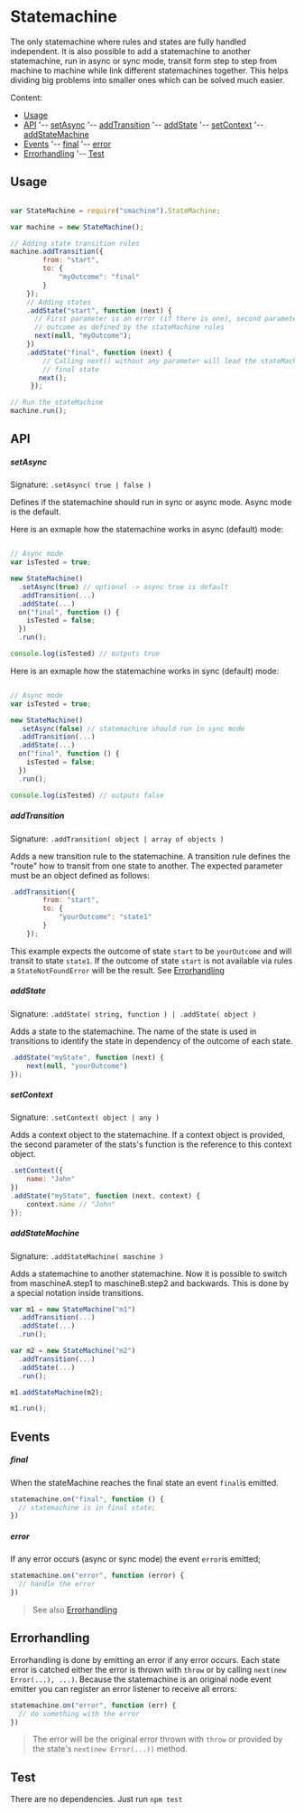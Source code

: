 # Statemachine

The only statemachine where rules and states are fully handled independent.
It is also possible to add a statemachine to another statemachine, run
in async or sync mode, transit form step to step from machine to machine while
link different statemachines together. This helps dividing big problems into
smaller ones which can be solved much easier.

Content:

- [Usage](#usage)
- [API](#api)
'-- [setAsync](#setasync)
'-- [addTransition](#addtransition)
'-- [addState](#addstate)
'-- [setContext](#setcontext)
'-- [addStateMachine](#addstatemachine)
- [Events](#events)
'-- [final](#final)
'-- [error](#error)
- [Errorhandling](#errorhandling)
'-- [Test](#test)

## Usage

```js

var StateMachine = require("smachine").StateMachine;

var machine = new StateMachine();

// Adding state transition rules
machine.addTransition({
        from: "start",
        to: {
            "myOutcome": "final"
        }
    });
    // Adding states
    .addState("start", function (next) {
      // First parameter is an error (if there is one), second parameter is the
      // outcome as defined by the stateMachine rules
      next(null, "myOutcome");
    })
    .addState("final", function (next) {
        // Calling next() without any parameter will lead the stateMachine to
        // final state
       next();
     });

// Run the stateMachine
machine.run();

```

## API

##### setAsync

Signature: `.setAsync( true | false )`

Defines if the statemachine should run in sync or async mode. Async mode is the default.

Here is an exmaple how the statemachine works in async (default) mode:
```js

// Async mode
var isTested = true;

new StateMachine()
  .setAsync(true) // optional -> async true is default
  .addTransition(...)
  .addState(...)
  on("final", function () {
    isTested = false;
  })
  .run();

console.log(isTested) // outputs true
```

Here is an exmaple how the statemachine works in sync (default) mode:
```js

// Async mode
var isTested = true;

new StateMachine()
  .setAsync(false) // statemachine should run in sync mode
  .addTransition(...)
  .addState(...)
  on("final", function () {
    isTested = false;
  })
  .run();

console.log(isTested) // outputs false
```

##### addTransition

Signature: `.addTransition( object | array of objects )`

Adds a new transition rule to the statemachine. A transition rule defines the "route"
how to transit from one state to another. The expected parameter must be an object defined
as follows:

```js
.addTransition({
        from: "start",
        to: {
            "yourOutcome": "state1"
        }
    });
```

This example expects the outcome of state `start` to be `yourOutcome` and will transit to state
`state1`. If the outcome of state `start` is not available via rules a
`StateNotFoundError` will be the result. See [Errorhandling](#errorhandling)

##### addState

Signature: `.addState( string, function ) | .addState( object )`

Adds a state to the statemachine. The name of the state is used in transitions to
identify the state in dependency of the outcome of each state.

```js
.addState("myState", function (next) {
    next(null, "yourOutcome")
});
```


##### setContext

Signature: `.setContext( object | any )`

Adds a context object to the statemachine. If a context object is provided,
the second parameter of the stats's function is the reference to this context object.

```js
.setContext({
    name: "John"
})
.addState("myState", function (next, context) {
    context.name // "John"
});
```

##### addStateMachine

Signature: `.addStateMachine( maschine )`

Adds a statemachine to another statemachine. Now it is possible to switch from
maschineA.step1 to maschineB.step2 and backwards. This is done by a special
notation inside transitions.

```js
var m1 = new StateMachine("m1")
  .addTransition(...)
  .addState(...)
  .run();

var m2 = new StateMachine("m2")
  .addTransition(...)
  .addState(...)
  .run();

m1.addStateMachine(m2);

m1.run();
```

## Events

##### final

When the stateMachine reaches the final state an event `final`is emitted.

```js
statemachine.on("final", function () {
  // statemachine is in final state;
})
```

##### error

If any error occurs (async or sync mode) the event `error`is emitted;

```js
statemachine.on("error", function (error) {
  // handle the error
})
```
> See also [Errorhandling](#errorhandling)

## Errorhandling

Errorhandling is done by emitting an error if any error occurs.
Each state error is catched either the error is thrown with `throw` or by
calling `next(new Error(...), ...)`.
Because the statemachine is an original node event emitter you can register
an error listener to receive all errors:

```js
statemachine.on("error", function (err) {
  // do something with the error
})
```

> The error will be the original error thrown with `throw` or provided by the
state's `next(new Error(...))` method.


## Test

There are no dependencies. Just run `npm test`
